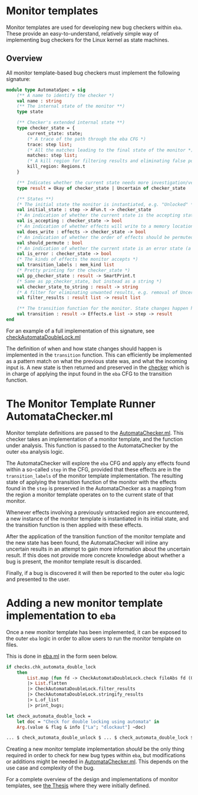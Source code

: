 # Monitor templates

Monitor templates are used for developing new bug checkers within `eba`. These provide an easy-to-understand, relatively simple way of implementing bug checkers for the Linux kernel as state machines. 

## Overview 

All monitor template-based bug checkers must implement the following signature: 

```ocaml
module type AutomataSpec = sig
	(** A name to identify the checker *)
    val name : string
    (** The internal state of the monitor **)
	type state

	(** Checker's extended internal state **)
	type checker_state = {
		current_state: state;
        (* A trace of the path through the eba CFG *)
        trace: step list;
        (* All the matches leading to the final state of the monitor *)
        matches: step list;
        (* A kill region for filtering results and eliminating false positives *)
		kill_region: Regions.t
	}

    (** Indicates whether the current state needs more investigation/verification in order to be reported as a bug **)
	type result = Okay of checker_state | Uncertain of checker_state

    (** States **)
    (* The initial state the monitor is instantiated, e.g. "Unlocked" *)
    val initial_state : step -> AFun.t -> checker_state
    (* An indication of whether the current state is the accepting state for the monitor *)
    val is_accepting : checker_state -> bool
    (* An indication of whether effects will write to a memory location *)
    val does_write : effects -> checker_state -> bool
    (* An indication of whether the order of effects should be permuted before running the transition function in order to detect bugs in different orderings of effects *)
    val should_permute : bool
    (* An indication of whether the current state is an error state (a subset of final states for specifying more complex bug patterns ) *)
    val is_error : checker_state -> bool
    (* The kinds of effects the monitor accepts *)
    val transition_labels : mem_kind list
    (* Pretty printing for the checker_state *)
    val pp_checker_state : result -> SmartPrint.t
    (* Same as pp_checker_state, but instead as a string *)
    val checker_state_to_string : result -> string
    (* A filter for eliminating unwanted results, e.g. removal of Uncertain results *)
	val filter_results : result list -> result list

	(** The transition function for the monitor. State changes happen here based on the previous state and the effects found in the input *)
	val transition : result -> Effects.e list -> step -> result
end
```

For an example of a full implementation of this signature, see [checkAutomataDoubleLock.ml](../checkAutomataDoubleLock.ml)

The definition of when and how state changes should happen is implemented in the `transition` function. This can efficiently be implemented as a pattern match on what the previous state was, and what the incoming input is. A new state is then returned and preserved in the [checker](../automataChecker.ml) which is in charge of applying the input found in the `eba` CFG to the transition function. 

# The Monitor Template Runner AutomataChecker.ml

Monitor template definitions are passed to the [AutomataChecker.ml](../automataChecker.ml). This checker takes an implementation of a monitor template, and the function under analysis. This function is passed to the AutomataChecker by the outer `eba` analysis logic. 

The AutomataChecker will explore the `eba` CFG and apply any effects found within a so-called `step` in the CFG, provided that these effects are in the `transition_labels` of the monitor template implementation. The resulting state of applying the transition function of the monitor with the effects found in the `step` is preserved in the AutomataChecker as a mapping from the region a monitor template operates on to the current state of that monitor. 

Whenever effects involving a previously untracked region are encountered, a new instance of the monitor template is instantiated in its initial state, and the transition function is then applied with these effects. 

After the application of the transition function of the monitor template and the new state has been found, the AutomataChecker will inline any uncertain results in an attempt to gain more information about the uncertain result. If this does not provide more concrete knowledge about whether a bug is present, the monitor template result is discarded. 

Finally, if a bug is discovered it will then be reported to the outer `eba` logic and presented to the user. 

# Adding a new monitor template implementation to `eba` 

Once a new monitor template has been implemented, it can be exposed to the outer `eba` logic in order to allow users to run the monitor template on files. 

This is done in [eba.ml](../eba.ml) in the form seen below.

``` ocaml
if checks.chk_automata_double_lock
	then 
		List.map (fun fd -> CheckAutomataDoubleLock.check fileAbs fd (Opts.Get.no_static())) fds
		|> List.flatten 
		|> CheckAutomataDoubleLock.filter_results 
		|> CheckAutomataDoubleLock.stringify_results
		|> L.of_list 
		|> print_bugs;
```

```ocaml
let check_automata_double_lock =
	let doc = "Check for double locking using automata" in
    Arg.(value & flag & info ["La"; "dlockaut"] ~doc)
```

```ocaml
... $ check_automata_double_unlock $ ... $ check_automata_double_lock $ check_automata_uaf ...
```

Creating a new monitor template implementation _should_ be the only thing required in order to check for new bug types within `eba`, but modifications or additions might be needed in [AutomataChecker.ml](../automataChecker.ml). This depends on the use case and complexity of the bug.

For a complete overview of the design and implementations of monitor templates, see [the Thesis](https://github.com/andersfischernielsen/Finding-Resource-Manipulation-Bugs-with-Monitor-Automata-on-the-Example-of-the-Linux-Kernel/blob/master/report.pdf) where they were initially defined.